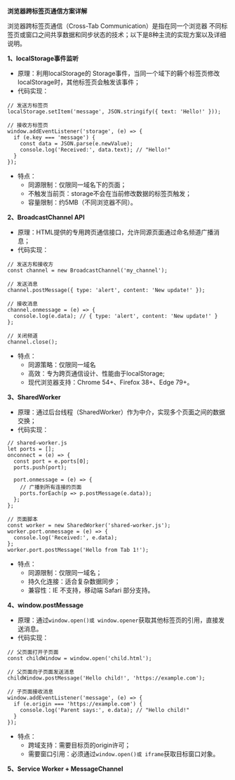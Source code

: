 **浏览器跨标签页通信方案详解**

浏览器跨标签页通信（Cross-Tab Communication）是指在同一个浏览器 不同标签页或窗口之间共享数据和同步状态的技术；以下是8种主流的实现方案以及详细说明。

**1、localStorage事件监听**
- 原理：利用localStorage的 Storage事件，当同一个域下的耨个标签页修改localStorage时，其他标签页会触发该事件；
- 代码实现：
```
// 发送方标签页
localStorage.setItem('message', JSON.stringify({ text: 'Hello!' }));

// 接收方标签页
window.addEventListener('storage', (e) => {
  if (e.key === 'message') {
    const data = JSON.parse(e.newValue);
    console.log('Received:', data.text); // "Hello!"
  }
});
```
- 特点：
   - 同源限制：仅限同一域名下的页面；
   - 不触发当前页：storage不会在当前修改数据的标签页触发；
   - 容量限制：约5MB（不同浏览器不同）。

**2、BroadcastChannel API**
- 原理：HTML提供的专用跨页通信接口，允许同源页面通过命名频道广播消息；
- 代码实现：
```
// 发送方和接收方
const channel = new BroadcastChannel('my_channel');

// 发送消息
channel.postMessage({ type: 'alert', content: 'New update!' });

// 接收消息
channel.onmessage = (e) => {
  console.log(e.data); // { type: 'alert', content: 'New update!' }
};

// 关闭频道
channel.close();
```
- 特点：
   - 同源策略：仅限同一域名
   - 高效：专为跨页通信设计、性能由于localStorage;
   - 现代浏览器支持：Chrome 54+、Firefox 38+、Edge 79+。
 
**3、SharedWorker**
- 原理：通过后台线程（SharedWorker）作为中介，实现多个页面之间的数据交换；
- 代码实现：
```
// shared-worker.js
let ports = [];
onconnect = (e) => {
  const port = e.ports[0];
  ports.push(port);

  port.onmessage = (e) => {
    // 广播到所有连接的页面
    ports.forEach(p => p.postMessage(e.data));
  };
};

// 页面脚本
const worker = new SharedWorker('shared-worker.js');
worker.port.onmessage = (e) => {
  console.log('Received:', e.data);
};
worker.port.postMessage('Hello from Tab 1!');
```
- 特点：
   - 同源限制：仅限同一域名；
   - 持久化连接：适合复杂数据同步；
   - 兼容性：IE 不支持，移动端 Safari 部分支持。
 
**4、window.postMessage**
- 原理：通过`window.open()或 window.opener`获取其他标签页的引用，直接发送消息。
- 代码实现：
```
// 父页面打开子页面
const childWindow = window.open('child.html');

// 父页面向子页面发送消息
childWindow.postMessage('Hello child!', 'https://example.com');

// 子页面接收消息
window.addEventListener('message', (e) => {
  if (e.origin === 'https://example.com') {
    console.log('Parent says:', e.data); // "Hello child!"
  }
});
```
- 特点：
   - 跨域支持：需要目标页的origin许可；
   - 需要窗口引用：必须通过`window.open()或 iframe`获取目标窗口对象。

**5、Service Worker + MessageChannel**



